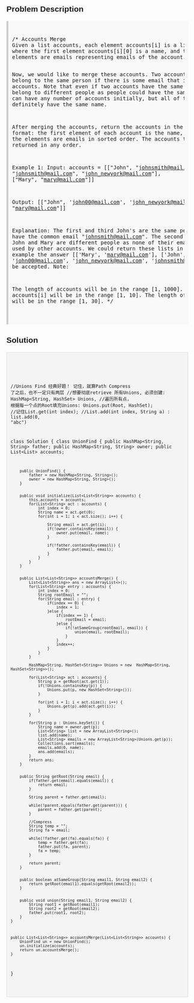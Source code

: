 <style>
  body { font-family: Arial, sans-serif; }
  .container { max-width: 100%; margin: 0 auto; padding: 10px; }
  .comment-block { background-color: #f9f9f9; padding: 10px; border-left: 5px solid #ccc; max-width: 100%; margin: 20px auto; overflow-wrap: break-word; white-space: pre-wrap; }
  .code-block { background-color: #f4f4f4; padding: 10px; border: 1px solid #ddd; max-width: 100%; margin: 20px auto; overflow-wrap: break-word; white-space: pre-wrap; }
</style>

<div class='container'>
<h2>Problem Description</h2>
<div class='comment-block'>
<pre>
/* Accounts Merge
Given a list accounts, each element accounts[i] is a list of strings, 
where the first element accounts[i][0] is a name, and the rest of the 
elements are emails representing emails of the account.

Now, we would like to merge these accounts. Two accounts definitely 
belong to the same person if there is some email that is common to both accounts.
 Note that even if two accounts have the same name, they may belong to 
 different people as people could have the same name. 
 A person can have any number of accounts initially, but all of their accounts 
 definitely have the same name.

After merging the accounts, return the accounts in the following format: 
the first element of each account is the name, and the rest of the elements 
are emails in sorted order. The accounts themselves can be returned in any order.

Example 1:
Input: 
accounts = [["John", "johnsmith@mail.com", "john00@mail.com"], 
["John", "johnnybravo@mail.com"], 
["John", "johnsmith@mail.com", "john_newyork@mail.com"], 
["Mary", "mary@mail.com"]]

Output: [["John", 'john00@mail.com', 'john_newyork@mail.com', 'johnsmith@mail.com'],
["John", "johnnybravo@mail.com"], 
["Mary", "mary@mail.com"]]

Explanation: 
The first and third John's are the same person as they have 
the common email "johnsmith@mail.com".
The second John and Mary are different people as none of 
their email addresses are used by other accounts.
We could return these lists in any order, for example the answer 
[['Mary', 'mary@mail.com'], ['John', 'johnnybravo@mail.com'], 
['John', 'john00@mail.com', 'john_newyork@mail.com', 'johnsmith@mail.com']] 
would still be accepted.
Note:

The length of accounts will be in the range [1, 1000].
The length of accounts[i] will be in the range [1, 10].
The length of accounts[i][j] will be in the range [1, 30].
*/
</pre>
</div>

<h2>Solution</h2>
<div class='code-block'>
<pre><code class='language-java'>


//Unions Find 经典好题！ 记住，就算Path Compress 了之后，也不一定只有两层
//想要彻底retrieve 所有Unions, 必须创建: HashMap<String, HashSet<String>> Unions,
//遍历所有点， 根据每一个点的Root填充Unions: Unions.put(Root, HashSet<String>);
//记住List.get(int index);
//List.add(int index, String a) : list.add(0, "abc")


class Solution {
    class UnionFind {
        public HashMap<String, String> father;
        public HashMap<String, String> owner;
        public List<List<String>> accounts;
        
        
        public UnionFind() {
            father = new HashMap<String, String>();
            owner = new HashMap<String, String>();
        }
        
        
        public void initialize(List<List<String>> accounts) {
            this.accounts = accounts;
            for(List<String> act : accounts) {
                int index = 0;
                String name = act.get(0);
                for(int i = 1; i < act.size(); i++) {
                    
                    String email = act.get(i);
                    if(!owner.containsKey(email)) {
                        owner.put(email, name);
                    }

                    if(!father.containsKey(email)) {
                        father.put(email, email);
                    }
                }
            }
        }
        
        
        public List<List<String>> accountsMerge() {
            List<List<String>> ans = new ArrayList<>();
            for(List<String> entry : accounts) {
                int index = 0;
                String rootEmail = "";    
                for(String email : entry) {
                    if(index == 0) {
                        index = 1;
                    }else {
                        if(index == 1) {
                            rootEmail = email;
                        }else {
                            if(!atSameGroup(rootEmail, email)) {
                                union(email, rootEmail);
                            }
                        }
                        index++;
                    }    
                }
            }

            HashMap<String, HashSet<String>> Unions = new  HashMap<String, HashSet<String>>();
            
            for(List<String> act : accounts) {
                String p = getRoot(act.get(1));
                if(!Unions.containsKey(p)) {
                    Unions.put(p, new HashSet<String>());
                }
                
                for(int i = 1; i < act.size(); i++) {
                    Unions.get(p).add(act.get(i));
                }
            }
            
            for(String p : Unions.keySet()) {
                String name = owner.get(p);
                List<String> list = new ArrayList<String>();
                list.add(name);
                List<String> emails = new ArrayList<String>(Unions.get(p));
                Collections.sort(emails);
                emails.add(0, name);
                ans.add(emails); 
            }
            return ans; 
        }
        
        
        public String getRoot(String email) {
            if(father.get(email).equals(email)) {
                return email;
            }
            
            String parent = father.get(email);
            
            while(!parent.equals(father.get(parent))) {
                parent = father.get(parent);
            }
            
            //Compress
            String temp = "";
            String fa = email;
            
            while(!father.get(fa).equals(fa)) {
                temp = father.get(fa);
                father.put(fa, parent);
                fa = temp;
            }
            
            return parent;
        }
        
        
        public boolean atSameGroup(String email1, String email2) {
            return getRoot(email1).equals(getRoot(email2));
        }
        
        
        public void union(String email1, String email2) {
            String root1 = getRoot(email1);
            String root2 = getRoot(email2);
            father.put(root1, root2);
        }
    }
    

    
    public List<List<String>> accountsMerge(List<List<String>> accounts) {
        UnionFind un = new UnionFind();
        un.initialize(accounts);
        return un.accountsMerge(); 
    }
}</code></pre>
</div>
</div>

